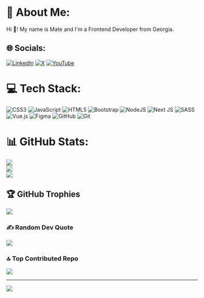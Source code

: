 # 💫 About Me:
Hi 👋! My name is Mate and I'm a Frontend Developer from Georgia.


## 🌐 Socials:
[![LinkedIn](https://img.shields.io/badge/LinkedIn-%230077B5.svg?logo=linkedin&logoColor=white)](https://linkedin.com/in/https://www.linkedin.com/in/mate%20sichinava) [![X](https://img.shields.io/badge/X-black.svg?logo=X&logoColor=white)](https://x.com/https://x.com/MateSichin11635) [![YouTube](https://img.shields.io/badge/YouTube-%23FF0000.svg?logo=YouTube&logoColor=white)](https://youtube.com/@https://www.youtube.com/@BrainStormCut) 

# 💻 Tech Stack:
![CSS3](https://img.shields.io/badge/css3-%231572B6.svg?style=for-the-badge&logo=css3&logoColor=white) ![JavaScript](https://img.shields.io/badge/javascript-%23323330.svg?style=for-the-badge&logo=javascript&logoColor=%23F7DF1E) ![HTML5](https://img.shields.io/badge/html5-%23E34F26.svg?style=for-the-badge&logo=html5&logoColor=white) ![Bootstrap](https://img.shields.io/badge/bootstrap-%238511FA.svg?style=for-the-badge&logo=bootstrap&logoColor=white) ![NodeJS](https://img.shields.io/badge/node.js-6DA55F?style=for-the-badge&logo=node.js&logoColor=white) ![Next JS](https://img.shields.io/badge/Next-black?style=for-the-badge&logo=next.js&logoColor=white) ![SASS](https://img.shields.io/badge/SASS-hotpink.svg?style=for-the-badge&logo=SASS&logoColor=white) ![Vue.js](https://img.shields.io/badge/vue.js-%2335495e.svg?style=for-the-badge&logo=vuedotjs&logoColor=%234FC08D) ![Figma](https://img.shields.io/badge/figma-%23F24E1E.svg?style=for-the-badge&logo=figma&logoColor=white) ![GitHub](https://img.shields.io/badge/github-%23121011.svg?style=for-the-badge&logo=github&logoColor=white) ![Git](https://img.shields.io/badge/git-%23F05033.svg?style=for-the-badge&logo=git&logoColor=white)
# 📊 GitHub Stats:
![](https://github-readme-stats.vercel.app/api?username=matesoft2033&theme=dark&hide_border=false&include_all_commits=false&count_private=false)<br/>
![](https://github-readme-streak-stats.herokuapp.com/?user=matesoft2033&theme=dark&hide_border=false)<br/>
![](https://github-readme-stats.vercel.app/api/top-langs/?username=matesoft2033&theme=dark&hide_border=false&include_all_commits=false&count_private=false&layout=compact)

## 🏆 GitHub Trophies
![](https://github-profile-trophy.vercel.app/?username=matesoft2033&theme=radical&no-frame=true&no-bg=false&margin-w=4)

### ✍️ Random Dev Quote
![](https://quotes-github-readme.vercel.app/api?type=horizontal&theme=radical)

### 🔝 Top Contributed Repo
![](https://github-contributor-stats.vercel.app/api?username=matesoft2033&limit=5&theme=dark&combine_all_yearly_contributions=true)

---
[![](https://visitcount.itsvg.in/api?id=matesoft2033&icon=0&color=10)](https://visitcount.itsvg.in)

<!-- Proudly created with GPRM ( https://gprm.itsvg.in ) -->
